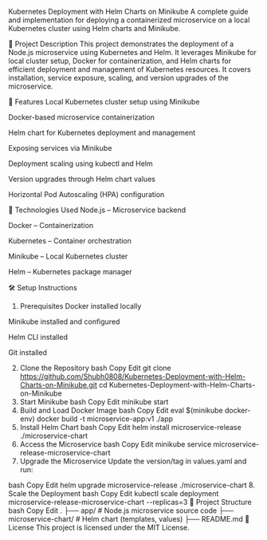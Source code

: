 Kubernetes Deployment with Helm Charts on Minikube
A complete guide and implementation for deploying a containerized microservice on a local Kubernetes cluster using Helm charts and Minikube.

📌 Project Description
This project demonstrates the deployment of a Node.js microservice using Kubernetes and Helm. It leverages Minikube for local cluster setup, Docker for containerization, and Helm charts for efficient deployment and management of Kubernetes resources. It covers installation, service exposure, scaling, and version upgrades of the microservice.

🚀 Features
Local Kubernetes cluster setup using Minikube

Docker-based microservice containerization

Helm chart for Kubernetes deployment and management

Exposing services via Minikube

Deployment scaling using kubectl and Helm

Version upgrades through Helm chart values

Horizontal Pod Autoscaling (HPA) configuration

🧰 Technologies Used
Node.js – Microservice backend

Docker – Containerization

Kubernetes – Container orchestration

Minikube – Local Kubernetes cluster

Helm – Kubernetes package manager

🛠️ Setup Instructions
1. Prerequisites
Docker installed locally

Minikube installed and configured

Helm CLI installed

Git installed

2. Clone the Repository
bash
Copy
Edit
git clone https://github.com/Shubh0808/Kubernetes-Deployment-with-Helm-Charts-on-Minikube.git
cd Kubernetes-Deployment-with-Helm-Charts-on-Minikube
3. Start Minikube
bash
Copy
Edit
minikube start
4. Build and Load Docker Image
bash
Copy
Edit
eval $(minikube docker-env)
docker build -t microservice-app:v1 ./app
5. Install Helm Chart
bash
Copy
Edit
helm install microservice-release ./microservice-chart
6. Access the Microservice
bash
Copy
Edit
minikube service microservice-release-microservice-chart
7. Upgrade the Microservice
Update the version/tag in values.yaml and run:

bash
Copy
Edit
helm upgrade microservice-release ./microservice-chart
8. Scale the Deployment
bash
Copy
Edit
kubectl scale deployment microservice-release-microservice-chart --replicas=3
📁 Project Structure
bash
Copy
Edit
.
├── app/                      # Node.js microservice source code
├── microservice-chart/      # Helm chart (templates, values)
├── README.md
📄 License
This project is licensed under the MIT License.
